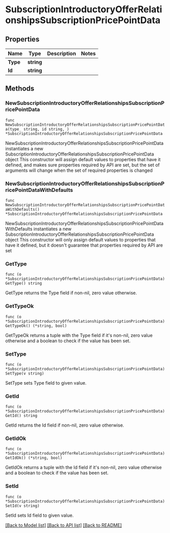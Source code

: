 # SubscriptionIntroductoryOfferRelationshipsSubscriptionPricePointData

## Properties

Name | Type | Description | Notes
------------ | ------------- | ------------- | -------------
**Type** | **string** |  | 
**Id** | **string** |  | 

## Methods

### NewSubscriptionIntroductoryOfferRelationshipsSubscriptionPricePointData

`func NewSubscriptionIntroductoryOfferRelationshipsSubscriptionPricePointData(type_ string, id string, ) *SubscriptionIntroductoryOfferRelationshipsSubscriptionPricePointData`

NewSubscriptionIntroductoryOfferRelationshipsSubscriptionPricePointData instantiates a new SubscriptionIntroductoryOfferRelationshipsSubscriptionPricePointData object
This constructor will assign default values to properties that have it defined,
and makes sure properties required by API are set, but the set of arguments
will change when the set of required properties is changed

### NewSubscriptionIntroductoryOfferRelationshipsSubscriptionPricePointDataWithDefaults

`func NewSubscriptionIntroductoryOfferRelationshipsSubscriptionPricePointDataWithDefaults() *SubscriptionIntroductoryOfferRelationshipsSubscriptionPricePointData`

NewSubscriptionIntroductoryOfferRelationshipsSubscriptionPricePointDataWithDefaults instantiates a new SubscriptionIntroductoryOfferRelationshipsSubscriptionPricePointData object
This constructor will only assign default values to properties that have it defined,
but it doesn't guarantee that properties required by API are set

### GetType

`func (o *SubscriptionIntroductoryOfferRelationshipsSubscriptionPricePointData) GetType() string`

GetType returns the Type field if non-nil, zero value otherwise.

### GetTypeOk

`func (o *SubscriptionIntroductoryOfferRelationshipsSubscriptionPricePointData) GetTypeOk() (*string, bool)`

GetTypeOk returns a tuple with the Type field if it's non-nil, zero value otherwise
and a boolean to check if the value has been set.

### SetType

`func (o *SubscriptionIntroductoryOfferRelationshipsSubscriptionPricePointData) SetType(v string)`

SetType sets Type field to given value.


### GetId

`func (o *SubscriptionIntroductoryOfferRelationshipsSubscriptionPricePointData) GetId() string`

GetId returns the Id field if non-nil, zero value otherwise.

### GetIdOk

`func (o *SubscriptionIntroductoryOfferRelationshipsSubscriptionPricePointData) GetIdOk() (*string, bool)`

GetIdOk returns a tuple with the Id field if it's non-nil, zero value otherwise
and a boolean to check if the value has been set.

### SetId

`func (o *SubscriptionIntroductoryOfferRelationshipsSubscriptionPricePointData) SetId(v string)`

SetId sets Id field to given value.



[[Back to Model list]](../README.md#documentation-for-models) [[Back to API list]](../README.md#documentation-for-api-endpoints) [[Back to README]](../README.md)


